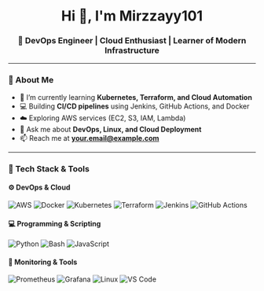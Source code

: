 <h1 align="center">Hi 👋, I'm Mirzzayy101</h1>
<h3 align="center">🚀 DevOps Engineer | Cloud Enthusiast | Learner of Modern Infrastructure</h3>

---

### 🧠 About Me
- 🌱 I’m currently learning **Kubernetes, Terraform, and Cloud Automation**
- 💻 Building **CI/CD pipelines** using Jenkins, GitHub Actions, and Docker
- ☁️ Exploring AWS services (EC2, S3, IAM, Lambda)
- 💬 Ask me about **DevOps, Linux, and Cloud Deployment**
- 📫 Reach me at **your.email@example.com**

---

### 🧰 Tech Stack & Tools

#### ⚙️ DevOps & Cloud
![AWS](https://img.shields.io/badge/AWS-orange?logo=amazon-aws&logoColor=white)
![Docker](https://img.shields.io/badge/Docker-blue?logo=docker&logoColor=white)
![Kubernetes](https://img.shields.io/badge/Kubernetes-326CE5?logo=kubernetes&logoColor=white)
![Terraform](https://img.shields.io/badge/Terraform-7B42BC?logo=terraform&logoColor=white)
![Jenkins](https://img.shields.io/badge/Jenkins-D24939?logo=jenkins&logoColor=white)
![GitHub Actions](https://img.shields.io/badge/GitHub_Actions-2088FF?logo=github-actions&logoColor=white)

#### 💻 Programming & Scripting
![Python](https://img.shields.io/badge/Python-3776AB?logo=python&logoColor=white)
![Bash](https://img.shields.io/badge/Bash-4EAA25?logo=gnu-bash&logoColor=white)
![JavaScript](https://img.shields.io/badge/JavaScript-F7DF1E?logo=javascript&logoColor=black)

#### 🧩 Monitoring & Tools
![Prometheus](https://img.shields.io/badge/Prometheus-E6522C?logo=prometheus&logoColor=white)
![Grafana](https://img.shields.io/badge/Grafana-F46800?logo=grafana&logoColor=white)
![Linux](https://img.shields.io/badge/Linux-FCC624?logo=linux&logoColor=black)
![VS Code](htt)
